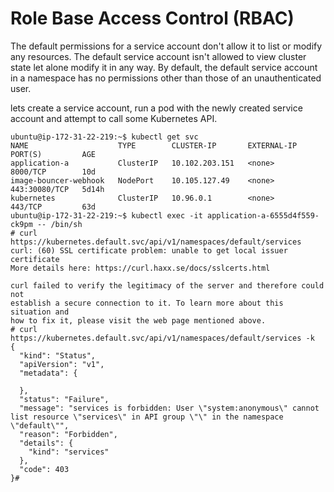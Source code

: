 # Role Base Access Control (RBAC)

The default permissions for a service account don't allow it to list or modify any resources. The default service account isn't allowed to view cluster state let alone modify it in any way. By default, the default service account in a namespace has no permissions other than those of an unauthenticated user.

lets create a service account, run a pod with the newly created service account and attempt to call some Kubernetes API. 

```
ubuntu@ip-172-31-22-219:~$ kubectl get svc
NAME                    TYPE        CLUSTER-IP       EXTERNAL-IP   PORT(S)         AGE
application-a           ClusterIP   10.102.203.151   <none>        8000/TCP        10d
image-bouncer-webhook   NodePort    10.105.127.49    <none>        443:30080/TCP   5d14h
kubernetes              ClusterIP   10.96.0.1        <none>        443/TCP         63d
ubuntu@ip-172-31-22-219:~$ kubectl exec -it application-a-6555d4f559-ck9pm -- /bin/sh
# curl https://kubernetes.default.svc/api/v1/namespaces/default/services
curl: (60) SSL certificate problem: unable to get local issuer certificate
More details here: https://curl.haxx.se/docs/sslcerts.html

curl failed to verify the legitimacy of the server and therefore could not
establish a secure connection to it. To learn more about this situation and
how to fix it, please visit the web page mentioned above.
# curl https://kubernetes.default.svc/api/v1/namespaces/default/services -k
{
  "kind": "Status",
  "apiVersion": "v1",
  "metadata": {

  },
  "status": "Failure",
  "message": "services is forbidden: User \"system:anonymous\" cannot list resource \"services\" in API group \"\" in the namespace \"default\"",
  "reason": "Forbidden",
  "details": {
    "kind": "services"
  },
  "code": 403
}#

```

  
